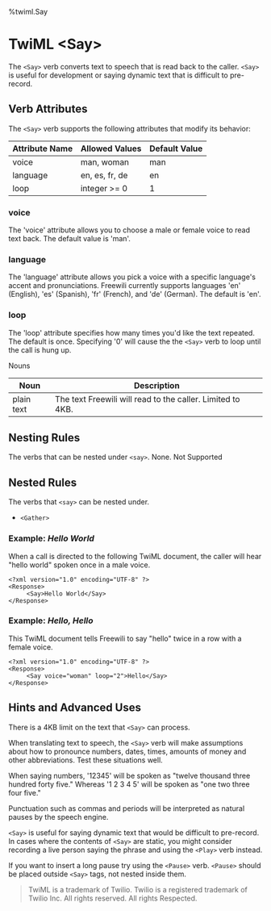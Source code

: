 %twiml.Say

TwiML \<Say>
==================

The `<Say>` verb converts text to speech that is read back to the caller. `<Say>` is useful for development or saying dynamic text that is difficult to pre-record.

Verb Attributes
---------------
The `<Say>` verb supports the following attributes that modify its behavior:

Attribute Name | Allowed Values | Default Value
-------------- | -------------- | --------------
voice          | man, woman     | man
language       | en, es, fr, de | en
loop           | integer >= 0   | 1

### voice ###
The 'voice' attribute allows you to choose a male or female voice to read text back. The default value is 'man'.

### language ###
The 'language' attribute allows you pick a voice with a specific language's accent and pronunciations. Freewili currently supports languages 'en' (English), 'es' (Spanish), 'fr' (French), and 'de' (German). The default is 'en'.

### loop ###
The 'loop' attribute specifies how many times you'd like the text repeated. The default is once. Specifying '0' will cause the the `<Say>` verb to loop until the call is hung up.

Nouns

Noun           | Description
-------------- | ------------
plain text     | The text Freewili will read to the caller. Limited to 4KB.

Nesting Rules
--------------
The verbs that can be nested under `<say>`. None. Not Supported

Nested Rules
-------------
The verbs that `<say>` can be nested under. 

* `<Gather>`

### Example: _Hello World_ ###

When a call is directed to the following TwiML document, the caller will hear "hello world" spoken once in a male voice.

~~~{ .xml }
<?xml version="1.0" encoding="UTF-8" ?>
<Response>
     <Say>Hello World</Say>
</Response>
~~~

### Example: _Hello, Hello_ ###

This TwiML document tells Freewili to say "hello" twice in a row with a female voice.

~~~{ .xml }
<?xml version="1.0" encoding="UTF-8" ?>
<Response>
     <Say voice="woman" loop="2">Hello</Say>
</Response>
~~~

Hints and Advanced Uses
------------------------
There is a 4KB limit on the text that `<Say>` can process.

When translating text to speech, the `<Say>` verb will make assumptions about how to pronounce numbers, dates, times, amounts of money and other abbreviations. Test these situations well.

When saying numbers, '12345' will be spoken as "twelve thousand three hundred forty five." Whereas '1 2 3 4 5' will be spoken as "one two three four five."

Punctuation such as commas and periods will be interpreted as natural pauses by the speech engine.

`<Say>` is useful for saying dynamic text that would be difficult to pre-record. In cases where the contents of `<Say>` are static, you might consider recording a live person saying the phrase and using the `<Play>` verb instead.

If you want to insert a long pause try using the `<Pause>` verb. `<Pause>` should be placed outside `<Say>` tags, not nested inside them.

> TwiML is a trademark of Twilio. Twilio is a registered trademark of Twilio Inc. All rights reserved. All rights Respected.